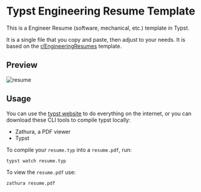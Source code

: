 # Typst Engineering Resume Template

This is a Engineer Resume (software, mechanical, etc.) template in Typst.

It is a single file that you copy and paste, then adjust to your needs. It is based on the [r/EngineeringResumes](https://www.reddit.com/r/EngineeringResumes/) template.

## Preview

![resume](https://github.com/user-attachments/assets/7198c759-eaff-43e5-b60d-2f5f32ca1f38)

## Usage

You can use the [typst website](https://typst.app/) to do everything on the internet, or you can download these CLI tools to compile typst locally:

- Zathura, a PDF viewer
- Typst

To compile your `resume.typ` into a `resume.pdf`, run:

```sh
typst watch resume.typ
```

To view the `resume.pdf` use:

```sh
zathura resume.pdf
```
